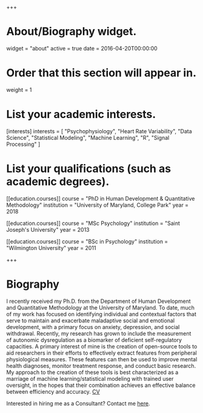 +++
# About/Biography widget.
widget = "about"
active = true
date = 2016-04-20T00:00:00

# Order that this section will appear in.
weight = 1

# List your academic interests.
[interests]
  interests = [
    "Psychophysiology",
    "Heart Rate Variability",
    "Data Science",
    "Statistical Modeling", 
    "Machine Learning",
    "R", 
    "Signal Processing"
  ]

# List your qualifications (such as academic degrees).
[[education.courses]]
  course = "PhD in Human Development & Quantitative Methodology"
  institution = "University of Maryland, College Park"
  year = 2018

[[education.courses]]
  course = "MSc Psychology"
  institution = "Saint Joseph's University"
  year = 2013

[[education.courses]]
  course = "BSc in Psychology"
  institution = "Wilmington University"
  year = 2011
 
+++

# Biography

I recently received my Ph.D. from the Department of Human Development and Quantitative Methodology at the University of Maryland. To date, much of my work has focused on identifying individual and contextual factors that serve to maintain and exacerbate maladaptive social and emotional development, with a primary focus on anxiety, depression, and social withdrawal. Recently, my research has grown to include the measurement of autonomic dysregulation as a biomarker of deficient self-regulatory capacities. A primary interest of mine is the creation of open-source tools to aid researchers in their efforts to effectively extract features from peripheral physiological measures. These features can then be used to improve mental health diagnoses, monitor treatment response, and conduct basic research. My approach to the creation of these tools is best characterized as a marriage of machine learning/statistical modeling with trained user oversight, in the hopes that their combination achieves an effective balance between efficiency and accuracy. [CV](https://mgb-research.netlify.com/pdf/barstead_cv.pdf)

Interested in hiring me as a Consultant? Contact me [here](https://www.wyzant.com/Tutors/the_versatile_tutor).